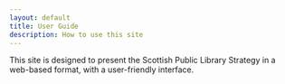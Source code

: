 ```yaml
---
layout: default
title: User Guide
description: How to use this site
---
```


This site is designed to present the Scottish Public Library Strategy in a web-based format, with a user-friendly interface.

